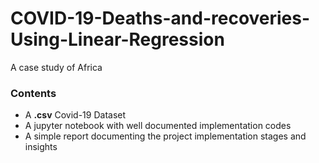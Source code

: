 # COVID-19-Deaths-and-recoveries-Using-Linear-Regression
A case study of Africa

### Contents
- A **.csv** Covid-19 Dataset
- A jupyter notebook with well documented implementation codes
- A simple report documenting the project implementation stages and insights
